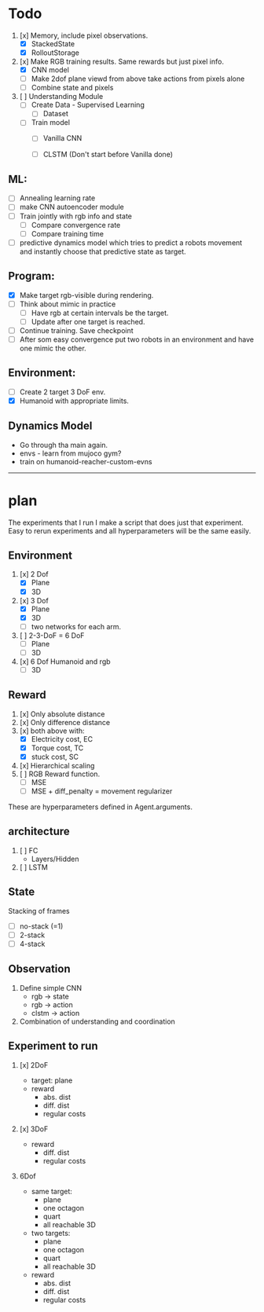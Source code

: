# Todo
1. [x] Memory, include pixel observations.
	* [x] StackedState
	* [x] RolloutStorage

2. [x] Make RGB training results. Same rewards but just pixel info.
	* [x] CNN model
	* [ ] Make 2dof plane viewd from above take actions from pixels alone
	* [ ] Combine state and pixels

3. [ ] Understanding Module
	* [ ] Create Data - Supervised Learning
		* [ ] Dataset
	* [ ] Train model
		* [ ] Vanilla CNN
		* [ ] CLSTM (Don't start before Vanilla done)


## ML:
* [ ] Annealing learning rate
* [ ] make CNN autoencoder module
* [ ] Train jointly with rgb info and state
	* [ ] Compare convergence rate 
	* [ ] Compare training time
* [ ] predictive dynamics model which tries to predict a robots movement and instantly choose that predictive state as target.

## Program:
* [x] Make target rgb-visible during rendering.
* [ ] Think about mimic in practice
	* [ ] Have rgb at certain intervals be the target.
	* [ ] Update after one target is reached.
* [ ] Continue training. Save checkpoint
* [ ] After som easy convergence put two robots in an environment and have one mimic the other.

## Environment:
* [ ] Create 2 target 3 DoF env.
* [x] Humanoid with appropriate limits.

## Dynamics Model
* Go through tha main again.
* envs - learn from mujoco gym?
* train on humanoid-reacher-custom-evns

-------------------------------------------
# plan
The experiments that I run I make a script that does just that experiment.
Easy to rerun experiments and all hyperparameters will be the same easily.
## Environment
1. [x] 2 Dof
	* [x] Plane
	* [x] 3D 
2. [x] 3 Dof
	* [x] Plane
	* [x] 3D 
	* [ ] two networks for each arm.
3. [ ] 2-3-DoF = 6 DoF
	* [ ] Plane
	* [ ] 3D 
4. [x] 6 Dof Humanoid and rgb
	* [ ] 3D 

## Reward
1. [x] Only absolute distance
2. [x] Only difference distance 
3. [x] both above with:
	* [x] Electricity cost, EC
	* [x] Torque cost, TC
	* [x] stuck cost, SC
4. [x] Hierarchical scaling
5. [ ] RGB Reward function.
	* [ ] MSE
	* [ ] MSE + diff_penalty = movement regularizer

These are hyperparameters defined in Agent.arguments. 
## architecture
1. [ ] FC
	* Layers/Hidden
2. [ ] LSTM

## State
Stacking of frames
* [ ] no-stack (=1)
* [ ] 2-stack
* [ ] 4-stack

## Observation
1. Define simple CNN
	* rgb -> state
	* rgb -> action
	* clstm -> action
2. Combination of understanding and coordination
	
## Experiment to run
1. [x] 2DoF
	* target: plane
	* reward
		* abs. dist
		* diff. dist 
		* regular costs

2. [x] 3DoF
	* reward
		* diff. dist 
		* regular costs

3. 6Dof
	* same target:
		* plane
		* one octagon
		* quart
		* all reachable 3D
	* two targets:
		* plane
		* one octagon
		* quart
		* all reachable 3D
	* reward
		* abs. dist
		* diff. dist 
		* regular costs
